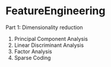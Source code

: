 # FeatureEngineering 

Part 1: Dimensionality reduction
  1. Principal Component Analysis
  2. Linear Discriminant Analysis
  3. Factor Analysis
  4. Sparse Coding
